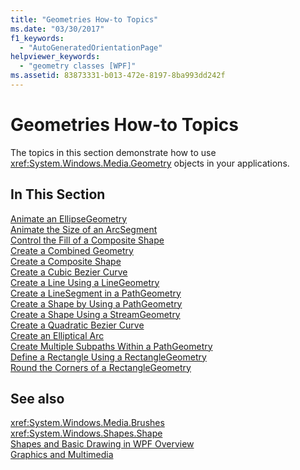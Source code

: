 ```yaml
---
title: "Geometries How-to Topics"
ms.date: "03/30/2017"
f1_keywords: 
  - "AutoGeneratedOrientationPage"
helpviewer_keywords: 
  - "geometry classes [WPF]"
ms.assetid: 83873331-b013-472e-8197-8ba993dd242f
---
```

# Geometries How-to Topics
The topics in this section demonstrate how to use <xref:System.Windows.Media.Geometry> objects in your applications.  
  
## In This Section  
 [Animate an EllipseGeometry](../../../../docs/framework/wpf/graphics-multimedia/how-to-animate-an-ellipsegeometry.md)  
 [Animate the Size of an ArcSegment](../../../../docs/framework/wpf/graphics-multimedia/how-to-animate-the-size-of-an-arcsegment.md)  
 [Control the Fill of a Composite Shape](../../../../docs/framework/wpf/graphics-multimedia/how-to-control-the-fill-of-a-composite-shape.md)  
 [Create a Combined Geometry](../../../../docs/framework/wpf/graphics-multimedia/how-to-create-a-combined-geometry.md)  
 [Create a Composite Shape](../../../../docs/framework/wpf/graphics-multimedia/how-to-create-a-composite-shape.md)  
 [Create a Cubic Bezier Curve](../../../../docs/framework/wpf/graphics-multimedia/how-to-create-a-cubic-bezier-curve.md)  
 [Create a Line Using a LineGeometry](../../../../docs/framework/wpf/graphics-multimedia/how-to-create-a-line-using-a-linegeometry.md)  
 [Create a LineSegment in a PathGeometry](../../../../docs/framework/wpf/graphics-multimedia/how-to-create-a-linesegment-in-a-pathgeometry.md)  
 [Create a Shape by Using a PathGeometry](../../../../docs/framework/wpf/graphics-multimedia/how-to-create-a-shape-by-using-a-pathgeometry.md)  
 [Create a Shape Using a StreamGeometry](../../../../docs/framework/wpf/graphics-multimedia/how-to-create-a-shape-using-a-streamgeometry.md)  
 [Create a Quadratic Bezier Curve](../../../../docs/framework/wpf/graphics-multimedia/how-to-create-a-quadratic-bezier-curve.md)  
 [Create an Elliptical Arc](../../../../docs/framework/wpf/graphics-multimedia/how-to-create-an-elliptical-arc.md)  
 [Create Multiple Subpaths Within a PathGeometry](../../../../docs/framework/wpf/graphics-multimedia/how-to-create-multiple-subpaths-within-a-pathgeometry.md)  
 [Define a Rectangle Using a RectangleGeometry](../../../../docs/framework/wpf/graphics-multimedia/how-to-define-a-rectangle-using-a-rectanglegeometry.md)  
 [Round the Corners of a RectangleGeometry](../../../../docs/framework/wpf/graphics-multimedia/how-to-round-the-corners-of-a-rectanglegeometry.md)  
  
## See also
 <xref:System.Windows.Media.Brushes>  
 <xref:System.Windows.Shapes.Shape>  
 [Shapes and Basic Drawing in WPF Overview](../../../../docs/framework/wpf/graphics-multimedia/shapes-and-basic-drawing-in-wpf-overview.md)  
 [Graphics and Multimedia](../../../../docs/framework/wpf/graphics-multimedia/index.md)
